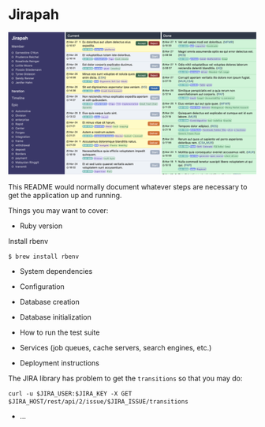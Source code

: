 # Jirapah

![Preview](docs/screen_20200327a.png?raw=true "Screen")

This README would normally document whatever steps are necessary to get the
application up and running.

Things you may want to cover:

* Ruby version

Install rbenv
```
$ brew install rbenv
```

* System dependencies

* Configuration

* Database creation

* Database initialization

* How to run the test suite

* Services (job queues, cache servers, search engines, etc.)

* Deployment instructions

The JIRA library has problem to get the `transitions` so that you may do:

```
curl -u $JIRA_USER:$JIRA_KEY -X GET $JIRA_HOST/rest/api/2/issue/$JIRA_ISSUE/transitions
```

* ...
